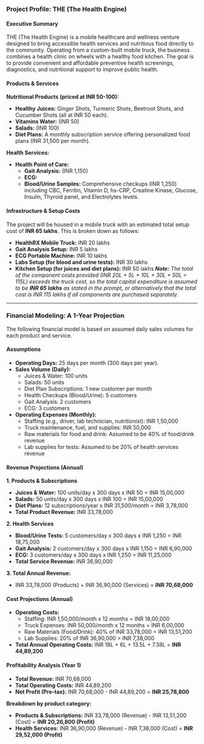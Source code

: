 ### **Project Profile: THE (The Health Engine)**

#### **Executive Summary**
THE (The Health Engine) is a mobile healthcare and wellness venture designed to bring accessible health services and nutritious food directly to the community. Operating from a custom-built mobile truck, the business combines a health clinic on wheels with a healthy food kitchen. The goal is to provide convenient and affordable preventive health screenings, diagnostics, and nutritional support to improve public health.

#### **Products & Services**
**Nutritional Products (priced at INR 50-100):**
* **Healthy Juices:** Ginger Shots, Turmeric Shots, Beetroot Shots, and Cucumber Shots (all at INR 50 each).
* **Vitamins Water:** (INR 50)
* **Salads:** (INR 100)
* **Diet Plans:** A monthly subscription service offering personalized food plans (INR 31,500 per month).

**Health Services:**
* **Health Point of Care:**
    * **Gait Analysis:** (INR 1,150)
    * **ECG:**
    * **Blood/Urine Samples:** Comprehensive checkups (INR 1,250) including CBC, Ferritin, Vitamin D, hs-CRP, Creatine Kinase, Glucose, Insulin, Thyroid panel, and Electrolytes levels.

#### **Infrastructure & Setup Costs**
The project will be housed in a mobile truck with an estimated total setup cost of **INR 65 lakhs**. This is broken down as follows:
* **HealthRX Mobile Truck:** INR 20 lakhs
* **Gait Analysis Setup:** INR 5 lakhs
* **ECG Portable Machine:** INR 10 lakhs
* **Labs Setup (for blood and urine tests):** INR 30 lakhs
* **Kitchen Setup (for juices and diet plans):** INR 50 lakhs
***Note:** The total of the component costs provided (INR 20L + 5L + 10L + 30L + 50L = 115L) exceeds the truck cost, so the total capital expenditure is assumed to be **INR 65 lakhs** as stated in the prompt, or alternatively that the total cost is INR 115 lakhs if all components are purchased separately.*

---

### **Financial Modeling: A 1-Year Projection**

The following financial model is based on assumed daily sales volumes for each product and service.

#### **Assumptions**
* **Operating Days:** 25 days per month (300 days per year).
* **Sales Volume (Daily):**
    * Juices & Water: 100 units
    * Salads: 50 units
    * Diet Plan Subscriptions: 1 new customer per month
    * Health Checkups (Blood/Urine): 5 customers
    * Gait Analysis: 2 customers
    * ECG: 3 customers
* **Operating Expenses (Monthly):**
    * Staffing (e.g., driver, lab technician, nutritionist): INR 1,50,000
    * Truck maintenance, fuel, and supplies: INR 50,000
    * Raw materials for food and drink: Assumed to be 40% of food/drink revenue
    * Lab supplies for tests: Assumed to be 20% of health services revenue

#### **Revenue Projections (Annual)**

**1. Products & Subscriptions**
* **Juices & Water:** 100 units/day x 300 days x INR 50 = INR 15,00,000
* **Salads:** 50 units/day x 300 days x INR 100 = INR 15,00,000
* **Diet Plans:** 12 subscriptions/year x INR 31,500/month = INR 3,78,000
* **Total Product Revenue:** INR 33,78,000

**2. Health Services**
* **Blood/Urine Tests:** 5 customers/day x 300 days x INR 1,250 = INR 18,75,000
* **Gait Analysis:** 2 customers/day x 300 days x INR 1,150 = INR 6,90,000
* **ECG:** 3 customers/day x 300 days x INR 1,250 = INR 11,25,000
* **Total Service Revenue:** INR 36,90,000

**3. Total Annual Revenue:**
* INR 33,78,000 (Products) + INR 36,90,000 (Services) = **INR 70,68,000**

#### **Cost Projections (Annual)**

* **Operating Costs:**
    * Staffing: INR 1,50,000/month x 12 months = INR 18,00,000
    * Truck Expenses: INR 50,000/month x 12 months = INR 6,00,000
    * Raw Materials (Food/Drink): 40% of INR 33,78,000 = INR 13,51,200
    * Lab Supplies: 20% of INR 36,90,000 = INR 7,38,000
* **Total Annual Operating Costs:** INR 18L + 6L + 13.5L + 7.38L = **INR 44,89,200**

#### **Profitability Analysis (Year 1)**
* **Total Revenue:** INR 70,68,000
* **Total Operating Costs:** INR 44,89,200
* **Net Profit (Pre-tax):** INR 70,68,000 - INR 44,89,200 = **INR 25,78,800**

**Breakdown by product category:**
* **Products & Subscriptions:** INR 33,78,000 (Revenue) - INR 13,51,200 (Cost) = **INR 20,26,800 (Profit)**
* **Health Services:** INR 36,90,000 (Revenue) - INR 7,38,000 (Cost) = **INR 29,52,000 (Profit)**
